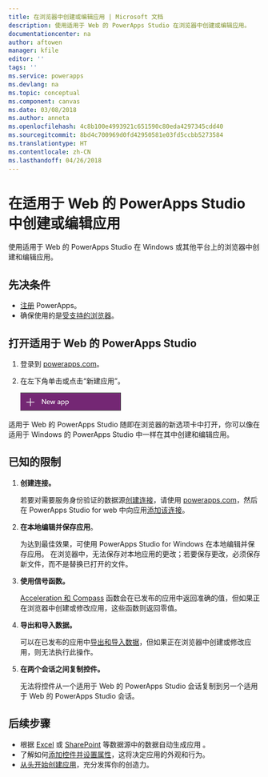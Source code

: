 ```yaml
---
title: 在浏览器中创建或编辑应用 | Microsoft 文档
description: 使用适用于 Web 的 PowerApps Studio 在浏览器中创建或编辑应用。
documentationcenter: na
author: aftowen
manager: kfile
editor: ''
tags: ''
ms.service: powerapps
ms.devlang: na
ms.topic: conceptual
ms.component: canvas
ms.date: 03/08/2018
ms.author: anneta
ms.openlocfilehash: 4c8b100e4993921c651590c80eda4297345cdd40
ms.sourcegitcommit: 8bd4c700969d0fd42950581e03fd5ccbb5273584
ms.translationtype: HT
ms.contentlocale: zh-CN
ms.lasthandoff: 04/26/2018
---
```

# <a name="create-or-edit-apps-in-powerapps-studio-for-web"></a>在适用于 Web 的 PowerApps Studio 中创建或编辑应用
使用适用于 Web 的 PowerApps Studio 在 Windows 或其他平台上的浏览器中创建和编辑应用。

## <a name="prerequisites"></a>先决条件
* [注册](../signup-for-powerapps.md) PowerApps。
* 确保使用的是[受支持的浏览器](limits-and-config.md#supported-browsers-for-powerapps-studio-for-web)。

## <a name="open-powerapps-studio-for-web"></a>打开适用于 Web 的 PowerApps Studio
1. 登录到 [powerapps.com](http://go.microsoft.com/fwlink/p/?LinkId=708209)。
2. 在左下角单击或点击“新建应用”。

    ![左侧导航栏中的“新建应用”](./media/create-app-browser/left-nav.png)

适用于 Web 的 PowerApps Studio 随即在浏览器的新选项卡中打开，你可以像在适用于 Windows 的 PowerApps Studio 中一样在其中创建和编辑应用。

## <a name="known-limitations"></a>已知的限制
1. **创建连接。**

    若要对需要服务身份验证的数据源[创建连接](add-manage-connections.md)，请使用 [powerapps.com](https://web.powerapps.com)，然后在 PowerApps Studio for web 中向应用[添加该连接](add-data-connection.md)。
2. **在本地编辑并保存应用**。

    为达到最佳效果，可使用 PowerApps Studio for Windows 在本地编辑并保存应用。 在浏览器中，无法保存对本地应用的更改；若要保存更改，必须保存新文件，而不是替换已打开的文件。
3. **使用信号函数。**

    [Acceleration 和 Compass](functions/signals.md) 函数会在已发布的应用中返回准确的值，但如果正在浏览器中创建或修改应用，这些函数则返回零值。
4. **导出和导入数据。**

    可以在已发布的应用中[导出和导入数据](controls/control-export-import.md)，但如果正在浏览器中创建或修改应用，则无法执行此操作。
5. **在两个会话之间复制控件。**

    无法将控件从一个适用于 Web 的 PowerApps Studio 会话复制到另一个适用于 Web 的 PowerApps Studio 会话。

## <a name="next-steps"></a>后续步骤
* 根据 [Excel](get-started-create-from-data.md) 或 [SharePoint](app-from-sharepoint.md) 等数据源中的数据自动生成应用 。
* 了解如何[添加控件并设置属性](add-configure-controls.md)，这将决定应用的外观和行为。
* [从头开始创建应用](get-started-create-from-blank.md)，充分发挥你的创造力。
